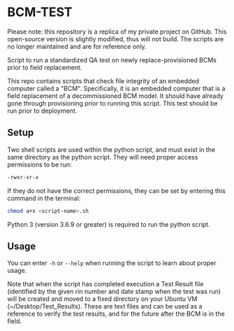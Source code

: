 # BCM-TEST
Please note: this repository is a replica of my private project on GitHub. This open-source version is slightly modified, thus will not build. The scripts are no longer maintained and are for reference only.

Script to run a standardized QA test on newly replace-provisioned BCMs prior to field replacement.

This repo contains scripts that check file integrity of an embedded computer called a "BCM".  Specifically, it is an embedded computer that is a field replacement of a decommissioned BCM model.  It should have already gone through provisioning prior to running this script.  This test should be run prior to deployment.
## Setup

Two shell scripts are used within the python script, and must exist in the same directory as the python script.  They will need proper access permissions to be run:
```bash
-rwxr-xr-x
```
If they do not have the correct permissions, they can be set by entering this command in the terminal:
```bash
chmod a+x <script-name>.sh
```
Python 3 (version 3.6.9 or greater) is required to run the python script.

## Usage

You can enter `-h` or `--help` when running the script to learn about proper usage.

Note that when the script has completed execution a Test Result file (identified by the given rin number and date stamp when the test was run) will be created and moved to a fixed directory on your Ubuntu VM (~/Desktop/Test_Results).  These are text files and can be used as a reference to verify the test results, and for the future after the BCM is in the field.
